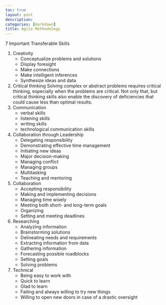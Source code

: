```yaml
---
toc: true
layout: post
description:
categories: [markdown] 
title: Agile Methodology
---
```


7 Important Transferable Skills

1. Creativity 
    - Conceptualize problems and solutions
    - Display foresight
    - Make connections
    - Make intelligent inferences
    - Synthesize ideas and data
2. Critical thinking Solving complex or abstract problems requires critical thinking, especially when the problems are critical. Not only that, but critical thinking skills also enable the discovery of deficiencies that could cause less than optimal results.
3. Communication
    - verbal skills
    - listening skills
    - writing skills
    - technological communication skills
4. Collaboration through Leadership
    - Delegating responsibility
    - Demonstrating effective time management
    - Initiating new ideas
    - Major decision-making
    - Managing conflict
    - Managing groups
    - Multitasking
    - Teaching and mentoring
5. Collaboration
    - Accepting responsibility
    - Making and implementing decisions
    - Managing time wisely
    - Meeting both short- and long-term goals
    - Organizing
    - Setting and meeting deadlines
6. Researching 
    - Analyzing information
    - Brainstorming solutions
    - Delineating needs and requirements
    - Extracting information from data
    - Gathering information
    - Forecasting possible roadblocks
    - Setting goals
    - Solving problems
7. Technical 
    - Being easy to work with
    - Quick to learn
    - Glad to learn
    - Failing and always willing to try new things
    - Willing to open new doors in case of a drastic oversight
